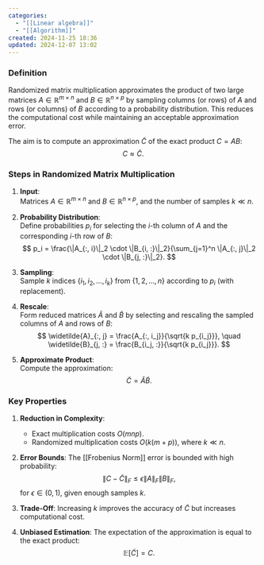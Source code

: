 ```yaml
---
categories:
  - "[[Linear algebra]]"
  - "[[Algorithm]]"
created: 2024-11-25 18:36
updated: 2024-12-07 13:02
---
```

### **Definition**
Randomized matrix multiplication approximates the product of two large matrices $A \in \mathbb{R}^{m \times n}$ and $B \in \mathbb{R}^{n \times p}$ by sampling columns (or rows) of $A$ and rows (or columns) of $B$ according to a probability distribution. This reduces the computational cost while maintaining an acceptable approximation error.

The aim is to compute an approximation $\widetilde{C}$ of the exact product $C = AB$:
$$
C \approx \widetilde{C}.
$$

### **Steps in Randomized Matrix Multiplication**

1. **Input**:  
   Matrices $A \in \mathbb{R}^{m \times n}$ and $B \in \mathbb{R}^{n \times p}$, and the number of samples $k \ll n$.

2. **Probability Distribution**:  
   Define probabilities $p_i$ for selecting the $i$-th column of $A$ and the corresponding $i$-th row of $B$:
   $$
   p_i = \frac{\|A_{:, i}\|_2 \cdot \|B_{i, :}\|_2}{\sum_{j=1}^n \|A_{:, j}\|_2 \cdot \|B_{j, :}\|_2}.
   $$

3. **Sampling**:  
   Sample $k$ indices $\{i_1, i_2, \dots, i_k\}$ from $\{1, 2, \dots, n\}$ according to $p_i$ (with replacement).

4. **Rescale**:  
   Form reduced matrices $\widetilde{A}$ and $\widetilde{B}$ by selecting and rescaling the sampled columns of $A$ and rows of $B$:
   $$
   \widetilde{A}_{:, j} = \frac{A_{:, i_j}}{\sqrt{k p_{i_j}}}, \quad \widetilde{B}_{j, :} = \frac{B_{i_j, :}}{\sqrt{k p_{i_j}}}.
   $$

5. **Approximate Product**:  
   Compute the approximation:
   $$
   \widetilde{C} = \widetilde{A} \widetilde{B}.
   $$

### **Key Properties**
1. **Reduction in Complexity**:
   - Exact multiplication costs $O(mnp)$.
   - Randomized multiplication costs $O(k(m + p))$, where $k \ll n$.

2. **Error Bounds**:
   The [[Frobenius Norm]] error is bounded with high probability:
   $$
   \|C - \widetilde{C}\|_F \leq \epsilon \|A\|_F \|B\|_F,
   $$
   for $\epsilon \in (0, 1)$, given enough samples $k$.

3. **Trade-Off**:
   Increasing $k$ improves the accuracy of $\widetilde{C}$ but increases computational cost.

4. **Unbiased Estimation**:
   The expectation of the approximation is equal to the exact product:
   $$
   \mathbb{E}[\widetilde{C}] = C.
   $$